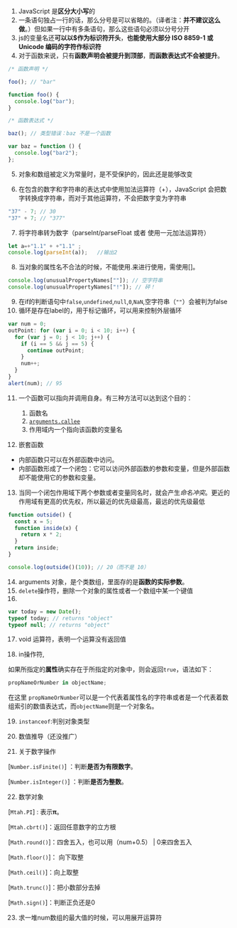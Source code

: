 1. JavaScript 是**区分大小写**的
2. 一条语句独占一行的话，那么分号是可以省略的。（译者注：**并不建议这么做**。）但如果一行中有多条语句，那么这些语句必须以分号分开
2. js的变量名还**可以以$作为标识符开头**，**也能使用大部分 ISO 8859-1 或 Unicode 编码的字符作标识符**
2. 对于函数来说，只有**函数声明会被提升到顶部**，**而函数表达式不会被提升**。

```js
/* 函数声明 */

foo(); // "bar"

function foo() {
  console.log("bar");
}

/* 函数表达式 */

baz(); // 类型错误：baz 不是一个函数

var baz = function () {
  console.log("bar2");
};

```

5. 对象和数组被定义为常量时，是不受保护的，因此还是能够改变

6. 在包含的数字和字符串的表达式中使用加法运算符（+），JavaScript 会把数字转换成字符串，而对于其他运算符，不会把数字变为字符串

```js
"37" - 7; // 30
"37" + 7; // "377"
```

7. 将字符串转为数字（parseInt/parseFloat 或者 使用一元加法运算符）

```js
let a=+"1.1" + +"1.1" ;
console.log(parseInt(a));   //输出2
```

8. 当对象的属性名不合法的时候，不能使用.来进行使用，需使用[]。

```js
console.log(unusualPropertyNames[""]); // 空字符串
console.log(unusualPropertyNames["!"]); // 砰！
```

9. 在if的判断语句中`false`,`undefined`,`null`,`0`,`NaN`,空字符串（`""`）会被判为false
10. 循环是存在label的，用于标记循环，可以用来控制外层循环

```js
var num = 0;
outPoint: for (var i = 0; i < 10; i++) {
  for (var j = 0; j < 10; j++) {
    if (i == 5 && j == 5) {
      continue outPoint;
    }
    num++;
  }
}
alert(num); // 95

```

11. 一个函数可以指向并调用自身。有三种方法可以达到这个目的：
    1. 函数名
    2. [`arguments.callee`](https://developer.mozilla.org/zh-CN/docs/Web/JavaScript/Reference/Functions/arguments/callee)
    3. 作用域内一个指向该函数的变量名

12. 嵌套函数

- 内部函数只可以在外部函数中访问。
- 内部函数形成了一个闭包：它可以访问外部函数的参数和变量，但是外部函数却不能使用它的参数和变量。

13. 当同一个闭包作用域下两个参数或者变量同名时，就会产生*命名冲突*。更近的作用域有更高的优先权，所以最近的优先级最高，最远的优先级最低

```js
function outside() {
  const x = 5;
  function inside(x) {
    return x * 2;
  }
  return inside;
}

console.log(outside()(10)); // 20（而不是 10）

```

14. arguments 对象，是个类数组，里面存的是**函数的实际参数**。
15. `delete`操作符，删除一个对象的属性或者一个数组中某一个键值
16. 

```js
var today = new Date();
typeof today; // returns "object"
typeof null; // returns "object"
```

17. void 运算符，表明一个运算没有返回值

18. in操作符,

如果所指定的**属性**确实存在于所指定的对象中，则会返回`true`，语法如下：

```js
propNameOrNumber in objectName;
```

在这里 `propNameOrNumber`可以是一个代表着属性名的字符串或者是一个代表着数组索引的数值表达式，而`objectName`则是一个对象名。

19. `instanceof`:判别对象类型
20. 数值推导（还没推广）

21. 关于数字操作

[`Number.isFinite()`]  ：判断**是否为有限数字**。

[`Number.isInteger()`] ：判断**是否为整数**。

22. 数学对象

[`Mtah.PI`] : 表示**π**。

[`Mtah.cbrt()`]：返回任意数字的立方根

[`Math.round()`]：四舍五入，也可以用（num+0.5） | 0来四舍五入

[`Math.floor()`]： 向下取整

[`Math.ceil()`]：向上取整

[`Math.trunc()`]：把小数部分去掉

[`Math.sign()`]：判断正负还是0

23. 求一堆num数组的最大值的时候，可以用展开运算符




